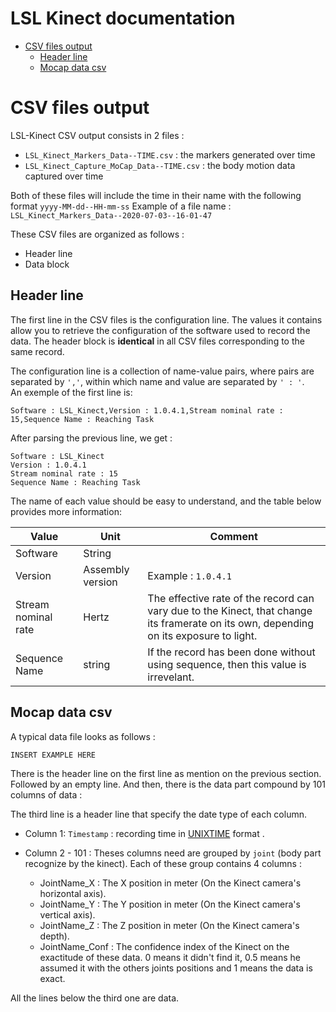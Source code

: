 # LSL Kinect documentation

* [CSV files output](#csv-files-output)
	* [Header line](#header-line)
	* [Mocap data csv](#mocap-data-csv)

# CSV files output
LSL-Kinect CSV output consists in 2 files :
- `LSL_Kinect_Markers_Data--TIME.csv` : the markers generated over time  
- `LSL_Kinect_Capture_MoCap_Data--TIME.csv` : the body motion data captured over time

Both of these files will include the time in their name with the following format `yyyy-MM-dd--HH-mm-ss`
Example of a file name : `LSL_Kinect_Markers_Data--2020-07-03--16-01-47`

These CSV files are organized as follows :
- Header line
- Data block

## Header line
The first line in the CSV files is the configuration line. The values it contains allow you to retrieve the configuration of the software used to record the data.
The header block is **identical** in all CSV files corresponding to the same record.

The configuration line is a collection of name-value pairs, where pairs are separated by `','`, within which name and value are separated by `' : '`.  
An exemple of the first line is:
```
Software : LSL_Kinect,Version : 1.0.4.1,Stream nominal rate : 15,Sequence Name : Reaching Task
```
After parsing the previous line, we get :
```
Software : LSL_Kinect
Version : 1.0.4.1
Stream nominal rate : 15
Sequence Name : Reaching Task
```

The name of each value should be easy to understand, and the table below provides more information:  


| Value |  Unit | Comment |
| ------------- |------------- | ------------ |
|  Software |  String | 
|  Version |  Assembly version | Example : `1.0.4.1`
|  Stream nominal rate |  Hertz | The effective rate of the record can vary due to the Kinect, that change its framerate on its own, depending on its exposure to light.
|  Sequence Name | string | If the record has been done without using sequence, then this value is irrevelant.

## Mocap data csv
A typical data file looks as follows :
```
INSERT EXAMPLE HERE
```

There is the header line on the first line as mention on the previous section. Followed by an empty line.
And then, there is the data part compound by 101 columns of data :

The third line is a header line that specify the date type of each column.
- Column 1: `Timestamp` : recording time in [UNIXTIME](https://cloud.google.com/dataprep/docs/html/UNIXTIME-Function_57344718) format .

- Column 2 - 101 : Theses columns need are grouped by `joint` (body part recognize by the kinect). Each of these group contains 4 columns :
	- JointName_X : The X position in meter (On the Kinect camera's horizontal axis).
	- JointName_Y : The Y position in meter (On the Kinect camera's vertical axis).
	- JointName_Z : The Z position in meter (On the Kinect camera's depth).
	- JointName_Conf : The confidence index of the Kinect on the exactitude of these data. 0 means it didn't find it, 0.5 means he assumed it with the others joints positions and 1 means the data is exact.
	
All the lines below the third one are data.
